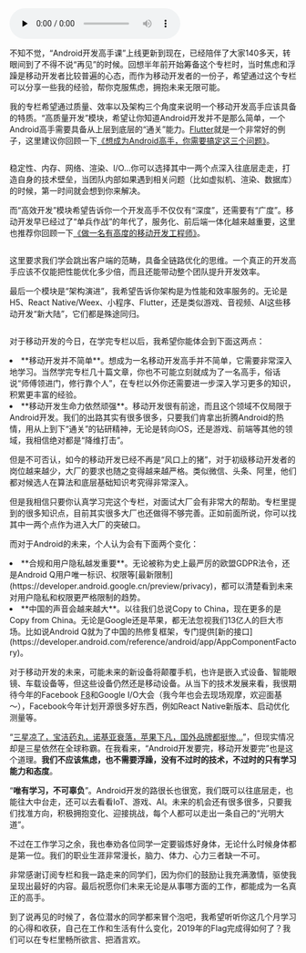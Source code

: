<audio id="audio" title="结束语 | 移动开发的今天和明天" controls="" preload="none"><source id="mp3" src="https://static001.geekbang.org/resource/audio/e2/7e/e27d61a434fc9b7254e98a4b72388a7e.mp3"></audio>

不知不觉，“Android开发高手课”上线更新到现在，已经陪伴了大家140多天，转眼间到了不得不说“再见”的时候。回想半年前开始筹备这个专栏时，当时焦虑和浮躁是移动开发者比较普遍的心态，而作为移动开发者的一份子，希望通过这个专栏可以分享一些我的经验，帮你克服焦虑，拥抱未来无限可能。

我的专栏希望通过质量、效率以及架构三个角度来说明一个移动开发高手应该具备的特质。“高质量开发”模块，希望让你知道Android开发并不是那么简单，一个Android高手需要具备从上层到底层的“通关”能力。[Flutter](https://mp.weixin.qq.com/s/RNhdYtoQ8RQcjIXJReGZWA)就是一个非常好的例子，这里建议你回顾一下[《想成为Android高手，你需要搞定这三个问题》](https://time.geekbang.org/column/article/81812)。

<img src="https://static001.geekbang.org/resource/image/84/f7/84602997577a3461deb840f44a1a0ff7.png" alt="">

稳定性、内存、网络、渲染、I/O…你可以选择其中一两个点深入往底层走走，打造自身的技术壁垒，当团队内部如果遇到相关问题（比如虚拟机、渲染、数据库）的时候，第一时间就会想到你来解决。

而“高效开发”模块希望告诉你一个开发高手不仅仅有“深度”，还需要有“广度”。移动开发早已经过了“单兵作战”的年代了，服务化、前后端一体化越来越重要，这里也推荐你回顾一下[《做一名有高度的移动开发工程师》](https://time.geekbang.org/column/article/86258)。

<img src="https://static001.geekbang.org/resource/image/5d/b7/5d8aa64ef37634513a8acd6015184eb7.png" alt="">

这里要求我们学会跳出客户端的范畴，具备全链路优化的思维。一个真正的开发高手应该不仅能把性能优化多少倍，而且还能带动整个团队提升开发效率。

最后一个模块是“架构演进”，我希望告诉你架构是为性能和效率服务的。无论是H5、React Native/Weex、小程序、Flutter，还是类似游戏、音视频、AI这些移动开发“新大陆”，它们都是殊途同归。

<img src="https://static001.geekbang.org/resource/image/ac/64/ac393ecb24b8604e106463bec5b98b64.png" alt="">

对于移动开发的今日，在学完专栏以后，我希望你能体会到下面这两点：

<li>
**移动开发并不简单**。想成为一名移动开发高手并不简单，它需要非常深入地学习。当然学完专栏几十篇文章，你也不可能立刻就成为了一名高手，俗话说“师傅领进门，修行靠个人”，在专栏以外你还需要进一步深入学习更多的知识，积累更丰富的经验。
</li>
<li>
**移动开发生命力依然顽强**。移动开发很有前途，而且这个领域不仅局限于Android开发。我们的出路其实有很多很多，只要我们肯拿出折腾Android的热情，用从上到下“通关”的钻研精神，无论是转向iOS，还是游戏、前端等其他的领域，我相信绝对都是“降维打击”。
</li>

但是不可否认，如今的移动开发已经不再是“风口上的猪”，对于初级移动开发者的岗位越来越少，大厂的要求也随之变得越来越严格。类似微信、头条、阿里，他们都对候选人在算法和底层基础知识考究得非常深入。

但是我相信只要你认真学习完这个专栏，对面试大厂会有非常大的帮助。专栏里提到的很多知识点，目前其实很多大厂也还做得不够完善。正如前面所说，你可以找其中一两个点作为进入大厂的突破口。

而对于Android的未来，个人认为会有下面两个变化：

<li>
**合规和用户隐私越发重要**。无论被称为史上最严厉的欧盟GDPR法令，还是Android Q用户唯一标识、权限等[最新限制](https://developer.android.google.cn/preview/privacy)，都可以清楚看到未来对用户隐私和权限更严格限制的趋势。
</li>
<li>
**中国的声音会越来越大**。以往我们总说Copy to China，现在更多的是Copy from China。无论是Google还是苹果，都无法忽视我们13亿人的巨大市场。比如说Android Q就为了中国的热修复框架，专门提供[新的接口](https://developer.android.com/reference/android/app/AppComponentFactory)。
</li>

对于移动开发的未来，可能未来的新设备将颠覆手机，也许是嵌入式设备、智能眼镜、车载设备等，但这些设备仍然还是移动设备。从当下的技术发展来看，我很期待今年的Facebook  [F8](https://www.f8.com/schedule)和Google I/O大会（我今年也会去现场观摩，欢迎面基～），Facebook今年计划开源很多好东西，例如React Native新版本、启动优化测量等。

“[三星凉了，宝洁药丸，诺基亚衰落，苹果下凡，国外品牌都挺惨…](https://mp.weixin.qq.com/s/7gboiQLPgvvQnQbs7i_rfw)”，但现实情况却是三星依然在全球称霸。在我看来，“Android开发要完，移动开发要完”也是这个道理。**我们不应该焦虑，也不需要浮躁，没有不过时的技术，不过时的只有学习能力和态度**。

“**唯有学习，不可辜负**”。Android开发的路很长也很宽，我们既可以往底层走，也能往大中台走，还可以去看看IoT、游戏、AI。未来的机会还有很多很多，只要我们找准方向，积极拥抱变化、迎接挑战，每个人都可以走出一条自己的“光明大道”。

不过在工作学习之余，我也奉劝各位同学一定要锻炼好身体，无论什么时候身体都是第一位。我们的职业生涯非常漫长，脑力、体力、心力三者缺一不可。

非常感谢订阅专栏和我一路走来的同学们，因为你们的鼓励让我充满激情，驱使我呈现出最好的内容。最后祝愿你们未来无论是从事哪方面的工作，都能成为一名真正的高手。

到了说再见的时候了，各位潜水的同学都来冒个泡吧，我希望听听你这几个月学习的心得和收获，自己在工作和生活有什么变化，2019年的Flag完成得如何了？我们可以在专栏里畅所欲言、把酒言欢。

[<img src="https://static001.geekbang.org/resource/image/be/d4/bea12229a709a7ca55352acc278968d4.jpg" alt="">](http://jinshuju.net/f/HQtKEn)
